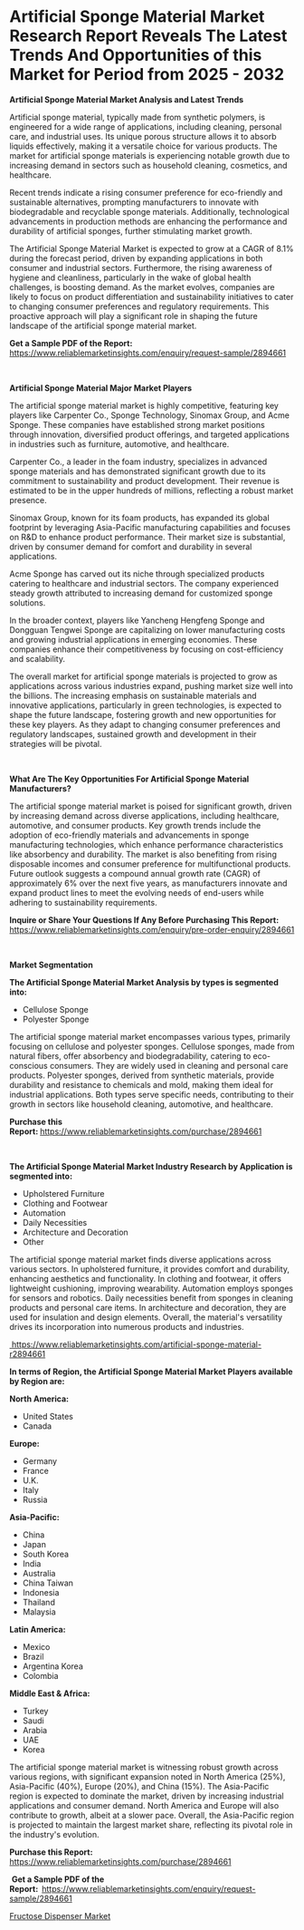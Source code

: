 <p><h1>Artificial Sponge Material Market Research Report Reveals The Latest Trends And Opportunities of this Market for Period from 2025 - 2032</h1></p><p><strong>Artificial Sponge Material Market Analysis and Latest Trends</strong></p>
<p><p>Artificial sponge material, typically made from synthetic polymers, is engineered for a wide range of applications, including cleaning, personal care, and industrial uses. Its unique porous structure allows it to absorb liquids effectively, making it a versatile choice for various products. The market for artificial sponge materials is experiencing notable growth due to increasing demand in sectors such as household cleaning, cosmetics, and healthcare.</p><p>Recent trends indicate a rising consumer preference for eco-friendly and sustainable alternatives, prompting manufacturers to innovate with biodegradable and recyclable sponge materials. Additionally, technological advancements in production methods are enhancing the performance and durability of artificial sponges, further stimulating market growth.</p><p>The Artificial Sponge Material Market is expected to grow at a CAGR of 8.1% during the forecast period, driven by expanding applications in both consumer and industrial sectors. Furthermore, the rising awareness of hygiene and cleanliness, particularly in the wake of global health challenges, is boosting demand. As the market evolves, companies are likely to focus on product differentiation and sustainability initiatives to cater to changing consumer preferences and regulatory requirements. This proactive approach will play a significant role in shaping the future landscape of the artificial sponge material market.</p></p>
<p><strong>Get a Sample PDF of the Report:&nbsp;</strong> <a href="https://www.reliablemarketinsights.com/enquiry/request-sample/2894661?utm_campaign=3367&utm_medium=2&utm_source=Github&utm_content=ia&utm_term=15032025&utm_id=artificial-sponge-material">https://www.reliablemarketinsights.com/enquiry/request-sample/2894661</a></p>
<p>&nbsp;</p>
<p><strong>Artificial Sponge Material Major Market Players</strong></p>
<p><p>The artificial sponge material market is highly competitive, featuring key players like Carpenter Co., Sponge Technology, Sinomax Group, and Acme Sponge. These companies have established strong market positions through innovation, diversified product offerings, and targeted applications in industries such as furniture, automotive, and healthcare.</p><p>Carpenter Co., a leader in the foam industry, specializes in advanced sponge materials and has demonstrated significant growth due to its commitment to sustainability and product development. Their revenue is estimated to be in the upper hundreds of millions, reflecting a robust market presence.</p><p>Sinomax Group, known for its foam products, has expanded its global footprint by leveraging Asia-Pacific manufacturing capabilities and focuses on R&D to enhance product performance. Their market size is substantial, driven by consumer demand for comfort and durability in several applications.</p><p>Acme Sponge has carved out its niche through specialized products catering to healthcare and industrial sectors. The company experienced steady growth attributed to increasing demand for customized sponge solutions. </p><p>In the broader context, players like Yancheng Hengfeng Sponge and Dongguan Tengwei Sponge are capitalizing on lower manufacturing costs and growing industrial applications in emerging economies. These companies enhance their competitiveness by focusing on cost-efficiency and scalability.</p><p>The overall market for artificial sponge materials is projected to grow as applications across various industries expand, pushing market size well into the billions. The increasing emphasis on sustainable materials and innovative applications, particularly in green technologies, is expected to shape the future landscape, fostering growth and new opportunities for these key players. As they adapt to changing consumer preferences and regulatory landscapes, sustained growth and development in their strategies will be pivotal.</p></p>
<p>&nbsp;</p>
<p><strong>What Are The Key Opportunities For Artificial Sponge Material Manufacturers?</strong></p>
<p><p>The artificial sponge material market is poised for significant growth, driven by increasing demand across diverse applications, including healthcare, automotive, and consumer products. Key growth trends include the adoption of eco-friendly materials and advancements in sponge manufacturing technologies, which enhance performance characteristics like absorbency and durability. The market is also benefiting from rising disposable incomes and consumer preference for multifunctional products. Future outlook suggests a compound annual growth rate (CAGR) of approximately 6% over the next five years, as manufacturers innovate and expand product lines to meet the evolving needs of end-users while adhering to sustainability requirements.</p></p>
<p><strong>Inquire or Share Your Questions If Any Before Purchasing This Report:</strong> <a href="https://www.reliablemarketinsights.com/enquiry/pre-order-enquiry/2894661?utm_campaign=3367&utm_medium=2&utm_source=Github&utm_content=ia&utm_term=15032025&utm_id=artificial-sponge-material">https://www.reliablemarketinsights.com/enquiry/pre-order-enquiry/2894661</a></p>
<p>&nbsp;</p>
<p><strong>Market Segmentation</strong></p>
<p><strong>The Artificial Sponge Material Market Analysis by types is segmented into:</strong></p>
<p><ul><li>Cellulose Sponge</li><li>Polyester Sponge</li></ul></p>
<p><p>The artificial sponge material market encompasses various types, primarily focusing on cellulose and polyester sponges. Cellulose sponges, made from natural fibers, offer absorbency and biodegradability, catering to eco-conscious consumers. They are widely used in cleaning and personal care products. Polyester sponges, derived from synthetic materials, provide durability and resistance to chemicals and mold, making them ideal for industrial applications. Both types serve specific needs, contributing to their growth in sectors like household cleaning, automotive, and healthcare.</p></p>
<p><strong>Purchase this Report:&nbsp;</strong><a href="https://www.reliablemarketinsights.com/purchase/2894661?utm_campaign=3367&utm_medium=2&utm_source=Github&utm_content=ia&utm_term=15032025&utm_id=artificial-sponge-material">https://www.reliablemarketinsights.com/purchase/2894661</a></p>
<p>&nbsp;</p>
<p><strong>The Artificial Sponge Material Market Industry Research by Application is segmented into:</strong></p>
<p><ul><li>Upholstered Furniture</li><li>Clothing and Footwear</li><li>Automation</li><li>Daily Necessities</li><li>Architecture and Decoration</li><li>Other</li></ul></p>
<p><p>The artificial sponge material market finds diverse applications across various sectors. In upholstered furniture, it provides comfort and durability, enhancing aesthetics and functionality. In clothing and footwear, it offers lightweight cushioning, improving wearability. Automation employs sponges for sensors and robotics. Daily necessities benefit from sponges in cleaning products and personal care items. In architecture and decoration, they are used for insulation and design elements. Overall, the material's versatility drives its incorporation into numerous products and industries.</p></p>
<p><a href="https://www.reliablemarketinsights.com/artificial-sponge-material-r2894661?utm_campaign=3367&utm_medium=2&utm_source=Github&utm_content=ia&utm_term=15032025&utm_id=artificial-sponge-material">&nbsp;https://www.reliablemarketinsights.com/artificial-sponge-material-r2894661</a></p>
<p><strong>In terms of Region, the Artificial Sponge Material Market Players available by Region are:</strong></p>
<p>
    <p> <strong> North America: </strong>
        <ul>
            <li>United States</li>
            <li>Canada</li>
        </ul>
        </p> 
    <p> <strong> Europe: </strong>
        <ul>
            <li>Germany</li>
            <li>France</li>
            <li>U.K.</li>
            <li>Italy</li>
            <li>Russia</li>
        </ul>
        </p> 
    <p> <strong> Asia-Pacific: </strong>
        <ul>
            <li>China</li>
            <li>Japan</li>
            <li>South Korea</li>
            <li>India</li>
            <li>Australia</li>
            <li>China Taiwan</li>
            <li>Indonesia</li>
            <li>Thailand</li>
            <li>Malaysia</li>
        </ul>
        </p> 
    <p> <strong> Latin America: </strong>
        <ul>
            <li>Mexico</li>
            <li>Brazil</li>
            <li>Argentina Korea</li>
            <li>Colombia</li>
        </ul>
        </p> 
    <p> <strong> Middle East & Africa: </strong>
        <ul>
            <li>Turkey</li>
            <li>Saudi</li>
            <li>Arabia</li>
            <li>UAE</li>
            <li>Korea</li>
        </ul>
    </p>
    </p>
<p><p>The artificial sponge material market is witnessing robust growth across various regions, with significant expansion noted in North America (25%), Asia-Pacific (40%), Europe (20%), and China (15%). The Asia-Pacific region is expected to dominate the market, driven by increasing industrial applications and consumer demand. North America and Europe will also contribute to growth, albeit at a slower pace. Overall, the Asia-Pacific region is projected to maintain the largest market share, reflecting its pivotal role in the industry's evolution.</p></p>
<p><strong>Purchase this Report: </strong><a href="https://www.reliablemarketinsights.com/purchase/2894661?utm_campaign=3367&utm_medium=2&utm_source=Github&utm_content=ia&utm_term=15032025&utm_id=artificial-sponge-material">https://www.reliablemarketinsights.com/purchase/2894661</a></p>
<p>&nbsp;<strong>Get a Sample PDF of the Report:&nbsp;&nbsp;</strong><a href="https://www.reliablemarketinsights.com/enquiry/request-sample/2894661?utm_campaign=3367&utm_medium=2&utm_source=Github&utm_content=ia&utm_term=15032025&utm_id=artificial-sponge-material">https://www.reliablemarketinsights.com/enquiry/request-sample/2894661</a></p>
<p><strong></strong></p>
<p><p><a href="https://github.com/organophelia8282/Market-Research-Report-List-1/blob/main/fructose-dispenser-market.md?utm_campaign=3367&utm_medium=2&utm_source=Github&utm_content=ia&utm_term=15032025&utm_id=artificial-sponge-material">Fructose Dispenser Market</a></p></p>